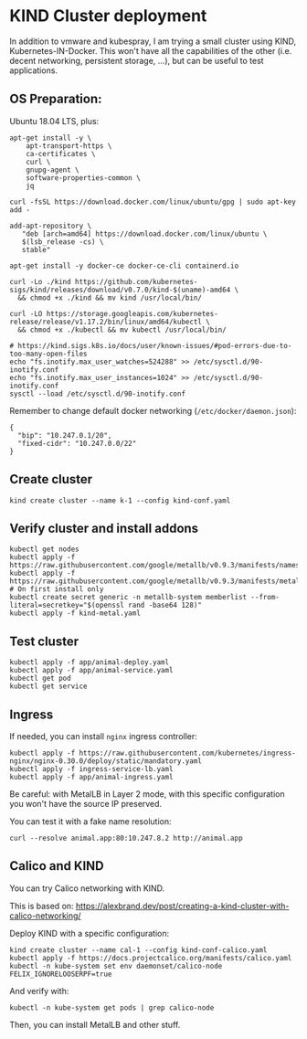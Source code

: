 # KIND Cluster deployment

In addition to vmware and kubespray, I am trying a small cluster using KIND, Kubernetes-IN-Docker.
This won't have all the capabilities of the other (i.e. decent networking, persistent storage, ...), but can be useful to test applications.

## OS Preparation:

Ubuntu 18.04 LTS, plus:
```
apt-get install -y \
    apt-transport-https \
    ca-certificates \
    curl \
    gnupg-agent \
    software-properties-common \
    jq

curl -fsSL https://download.docker.com/linux/ubuntu/gpg | sudo apt-key add -

add-apt-repository \
   "deb [arch=amd64] https://download.docker.com/linux/ubuntu \
   $(lsb_release -cs) \
   stable"

apt-get install -y docker-ce docker-ce-cli containerd.io

curl -Lo ./kind https://github.com/kubernetes-sigs/kind/releases/download/v0.7.0/kind-$(uname)-amd64 \
  && chmod +x ./kind && mv kind /usr/local/bin/

curl -LO https://storage.googleapis.com/kubernetes-release/release/v1.17.2/bin/linux/amd64/kubectl \
  && chmod +x ./kubectl && mv kubectl /usr/local/bin/

# https://kind.sigs.k8s.io/docs/user/known-issues/#pod-errors-due-to-too-many-open-files
echo "fs.inotify.max_user_watches=524288" >> /etc/sysctl.d/90-inotify.conf
echo "fs.inotify.max_user_instances=1024" >> /etc/sysctl.d/90-inotify.conf
sysctl --load /etc/sysctl.d/90-inotify.conf
```
Remember to change default docker networking (`/etc/docker/daemon.json`):
```
{
  "bip": "10.247.0.1/20",
  "fixed-cidr": "10.247.0.0/22"
}
```

## Create cluster
```
kind create cluster --name k-1 --config kind-conf.yaml
```

## Verify cluster and install addons
```
kubectl get nodes
kubectl apply -f https://raw.githubusercontent.com/google/metallb/v0.9.3/manifests/namespace.yaml
kubectl apply -f https://raw.githubusercontent.com/google/metallb/v0.9.3/manifests/metallb.yaml
# On first install only
kubectl create secret generic -n metallb-system memberlist --from-literal=secretkey="$(openssl rand -base64 128)"
kubectl apply -f kind-metal.yaml
```

## Test cluster
```
kubectl apply -f app/animal-deploy.yaml
kubectl apply -f app/animal-service.yaml
kubectl get pod
kubectl get service
```

## Ingress
If needed, you can install `nginx` ingress controller:
```
kubectl apply -f https://raw.githubusercontent.com/kubernetes/ingress-nginx/nginx-0.30.0/deploy/static/mandatory.yaml
kubectl apply -f ingress-service-lb.yaml
kubectl apply -f app/animal-ingress.yaml
```
Be careful: with MetalLB in Layer 2 mode, with this specific configuration you won't have the source IP preserved.

You can test it with a fake name resolution:
```
curl --resolve animal.app:80:10.247.8.2 http://animal.app
```

## Calico and KIND
You can try Calico networking with KIND.

This is based on: https://alexbrand.dev/post/creating-a-kind-cluster-with-calico-networking/

Deploy KIND with a specific configuration:
```
kind create cluster --name cal-1 --config kind-conf-calico.yaml
kubectl apply -f https://docs.projectcalico.org/manifests/calico.yaml
kubectl -n kube-system set env daemonset/calico-node FELIX_IGNORELOOSERPF=true
```
And verify with:
```
kubectl -n kube-system get pods | grep calico-node
```

Then, you can install MetalLB and other stuff.

